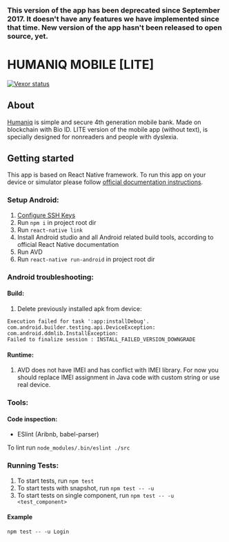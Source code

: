 ### This version of the app has been deprecated since September 2017. It doesn't have any features we have implemented since that time. New version of the app hasn't been released to open source, yet.

# HUMANIQ MOBILE [LITE]

[![Vexor status](https://ci.vexor.io/projects/9c78b9c5-e2d8-4209-8acf-b67152d7024f/status.svg)](https://ci.vexor.io/ui/projects/9c78b9c5-e2d8-4209-8acf-b67152d7024f/builds)

## About
[Humaniq](www.humaniq.co) is simple and secure 4th generation mobile bank. Made on blockchain with Bio ID.
LITE version of the mobile app (without text), is specially designed for nonreaders and people with dyslexia.


## Getting started
This app is based on React Native framework.
To run this app on your device or simulator please follow [official documentation instructions](https://facebook.github.io/react-native/docs/getting-started.html).

### Setup Android:
1. [Configure SSH Keys](https://github.com/humaniq/humaniq_mobile/pull/21#issue-242430854)
1. Run `npm i` in project root dir
1. Run `react-native link`
1. Install Android studio and all Android related build tools, according to official React Native documentation
1. Run AVD
1. Run `react-native run-android` in project root dir

### Android troubleshooting:
#### Build:

1. Delete previously installed apk from device:
```
Execution failed for task ':app:installDebug'.
com.android.builder.testing.api.DeviceException: 
com.android.ddmlib.InstallException: 
Failed to finalize session : INSTALL_FAILED_VERSION_DOWNGRADE
```

#### Runtime:
1. AVD does not have IMEI and has conflict with IMEI library.
For now you should replace IMEI assignment in Java code with custom string or use real device.


### Tools:
#### Code inspection:
* ESlint (Aribnb, babel-parser)

To lint run ```node_modules/.bin/eslint ./src```

### Running Tests:
1. To start tests, run `npm test`
2. To start tests with snapshot, run `npm test -- -u`
3. To start tests on single component, run `npm test -- -u <test_component>`

#### Example
`npm test -- -u Login`
